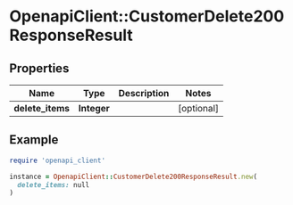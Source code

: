 # OpenapiClient::CustomerDelete200ResponseResult

## Properties

| Name | Type | Description | Notes |
| ---- | ---- | ----------- | ----- |
| **delete_items** | **Integer** |  | [optional] |

## Example

```ruby
require 'openapi_client'

instance = OpenapiClient::CustomerDelete200ResponseResult.new(
  delete_items: null
)
```

